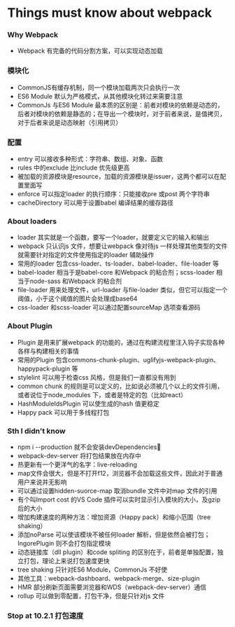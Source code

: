 # Things must know about webpack

### Why Webpack
- Webpack 有完备的代码分割方案，可以实现动态加载

### 模块化
- CommonJS有缓存机制，同一个模块加载两次只会执行一次
- ES6 Module 默认为严格模式，从其他模块化转过来需要注意
- CommonJs 与ES6 Module 最本质的区别是：前者对模块的依赖是动态的，后者对模块的依赖是静态的；在导出一个模块时，对于前者来说，是值拷贝，对于后者来说是动态映射（引用拷贝）

### 配置
- entry 可以接收多种形式：字符串、数组、对象、函数
- rules 中的exclude 比include 优先级更高
- 被加载的资源模块是resource，加载的资源模块是issuer，这两个都可以在配置里面写
- enforce 可以指定loader 的执行顺序：只能接收pre 或post 两个字符串
- cacheDirectory 可以用于设置babel 编译结果的缓存路径

### About loaders
- loader 其实就是一个函数，要写一个loader，就要定义它的输入和输出
- webpack 只认识js 文件，想要让webpack 像对待js 一样处理其他类型的文件就需要针对指定的文件使用指定的loader 辅助操作
- 常用的loader 包含css-loader、ts-loader、babel-loader、file-loader 等
- babel-loader 相当于是babel-core 和Webpack 的粘合剂；scss-loader 相当于node-sass 和Webpack 的粘合剂
- file-loader 用来处理文件，url-loader 与file-loader 类似，但它可以指定一个阈值，小于这个阈值的图片会处理成base64
- css-loader 和scss-loader 可以通过配置sourceMap 选项查看源码

### About Plugin
- Plugin 是用来扩展webpack 的功能的，通过在构建流程里注入钩子实现各种各样与构建相关的事情
- 常用的Plugin 包含commons-chunk-plugin、uglifyjs-webpack-plugin、happypack-plugin 等
- stylelint 可以用于检查css 风格，但是我们一直都没有用到
- common chunk 的规则是可以定义的，比如说必须被几个以上的文件引用，或者说位于node_modules 下，或者是特定的包（比如react）
- HashModuleIdsPlugin 可以使生成的hash 值更稳定
- Happy pack 可以用于多线程打包

### Sth I didn't know
- npm i --production 就不会安装devDependencies
- webpack-dev-server 将打包结果放在内存中
- 热更新有一个更洋气的名字：live-reloading
- map文件会很大，但是不打开f12，浏览器不会加载这些文件，因此对于普通用户来说并无影响
- 可以通过设置hidden-suorce-map 取消bundle 文件中对map 文件的引用
- 有个叫Import cost 的VS Code 插件可以实时显示引入模块的大小，及gzip 后的大小
- 增加构建速度的两种方法：增加资源（Happy pack）和缩小范围（tree shaking）
- 添加noParse 可以使该模块不被任何loader 解析，但是依然会被打包；IngorePlugin 则不会打包指定模块
- 动态链接库（dll plugin）和code spliting 的区别在于，前者是单独配置，独立打包，理论上来说打包速度更快
- tree shaking 只针对ES6 Module，CommonJs 不好使
- 其他工具：webpack-dashboard、webpack-merge、size-plugin
- HMR 部分刷新页面需要浏览器和WDS（webpack-dev-server）通信
- rollup 可以做到零配置，打包干净，但是只针对js 文件


### Stop at 10.2.1 打包速度
 